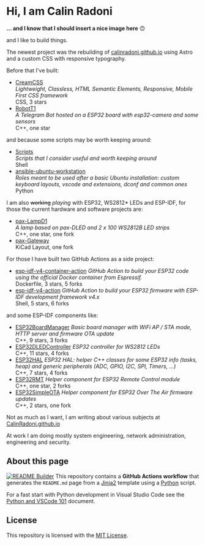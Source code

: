 # Hi, I am Calin Radoni

**... and I know that I should insert a nice image here** &#x1F643;

and I like to build things.

The newest project was the rebuilding of [calinradoni.github.io](https://calinradoni.github.io/)
using Astro and a custom CSS with responsive typography.

Before that I've built:

- [CreamCSS](https://github.com/CalinRadoni/CreamCSS)<br/>*Lightweight, Classless, HTML Semantic Elements, Responsive, Mobile First CSS framework*<br/>CSS, 3 stars
- [RobotT1](https://github.com/CalinRadoni/RobotT1)<br/>*A Telegram Bot hosted on a ESP32 board with esp32-camera and some sensors*<br/>C++, one star

and because some scripts may be worth keeping around:

- [Scripts](https://github.com/CalinRadoni/Scripts)<br/>*Scripts that I consider useful and worth keeping around*<br/>Shell
- [ansible-ubuntu-workstation](https://github.com/CalinRadoni/ansible-ubuntu-workstation)<br/>*Roles meant to be used after a basic Ubuntu installation: custom keyboard layouts, vscode and extensions, dconf and common ones*<br/>Python

I am also ~~working~~ *playing* with ESP32, WS2812* LEDs and ESP-IDF, for those the current hardware and software projects are:

- [pax-LampD1](https://github.com/CalinRadoni/pax-LampD1)<br/>*A lamp based on pax-DLED and 2 x 100 WS2812B LED strips*<br/>C++, one star, one fork
- [pax-Gateway](https://github.com/CalinRadoni/pax-Gateway)<br/>KiCad Layout, one fork

For those I have built two GitHub Actions as a side project:

- [esp-idf-v4-container-action](https://github.com/CalinRadoni/esp-idf-v4-container-action) *GitHub Action to build your ESP32 code using the official Docker container from Espressif.*<br/>Dockerfile, 3 stars, 5 forks
- [esp-idf-v4-action](https://github.com/CalinRadoni/esp-idf-v4-action) *GitHub Action to build your ESP32 firmware with ESP-IDF development framework v4.x*<br/>Shell, 5 stars, 6 forks

and some ESP-IDF components like:

- [ESP32BoardManager](https://github.com/CalinRadoni/ESP32BoardManager) *Basic board manager with WiFi AP / STA mode, HTTP server and firmware OTA update*<br/>C++, 9 stars, 3 forks
- [ESP32DLEDController](https://github.com/CalinRadoni/ESP32DLEDController) *ESP32 controller for WS2812 LEDs*<br/>C++, 11 stars, 4 forks
- [ESP32HAL](https://github.com/CalinRadoni/ESP32HAL) *ESP32 HAL: helper C++ classes for some ESP32 info (tasks, heap) and generic peripherals (ADC, GPIO, I2C, SPI, Timers, ...)*<br/>C++, 7 stars, 4 forks
- [ESP32RMT](https://github.com/CalinRadoni/ESP32RMT) *Helper component for ESP32 Remote Control module*<br/>C++, one star, 2 forks
- [ESP32SimpleOTA](https://github.com/CalinRadoni/ESP32SimpleOTA) *Helper component for ESP32 Over The Air firmware updates*<br/>C++, 2 stars, one fork


Not as much as I want, I am writing about various subjects at [CalinRadoni.github.io](https://github.com/CalinRadoni/CalinRadoni.github.io)

At work I am doing mostly system engineering, network administration, engineering and security.

## About this page

[![README Builder](https://github.com/CalinRadoni/CalinRadoni/actions/workflows/builder.yml/badge.svg)](https://github.com/CalinRadoni/CalinRadoni/actions/workflows/builder.yml)
This repository contains a **GitHub Actions workflow** that generates the `README.md` page from a
[Jinja2](https://palletsprojects.com/p/jinja) template using a [Python](https://www.python.org) script.

For a fast start with Python development in Visual Studio Code see the [Python and VSCode 101](https://calinradoni.github.io/pages/201008-python-and-vscode-101.html) document.

## License

This repository is licensed with the [MIT License](LICENSE).